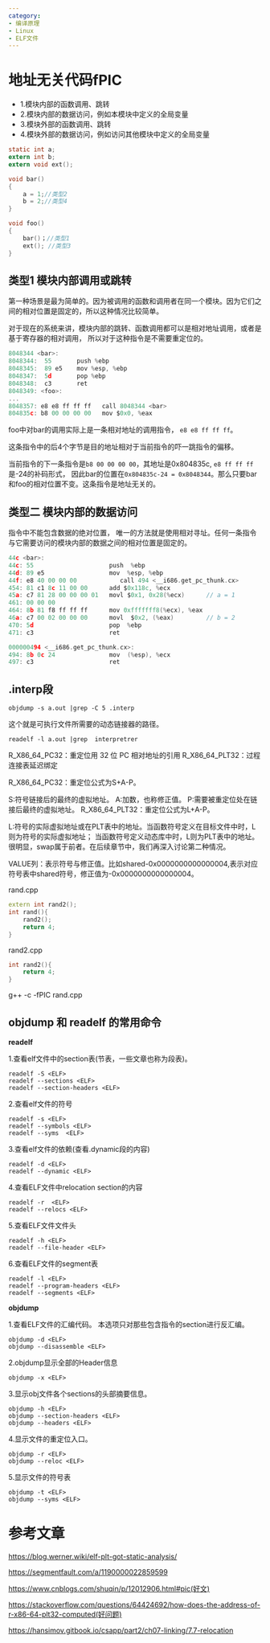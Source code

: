 ```yaml
---
category: 
- 编译原理
- Linux
- ELF文件
---
```



# 地址无关代码fPIC

- 1.模块内部的函数调用、跳转
- 2.模块内部的数据访问，例如本模块中定义的全局变量
- 3.模块外部的函数调用、跳转
- 4.模块外部的数据访问，例如访问其他模块中定义的全局变量

```c
static int a;
extern int b;
extern void ext();

void bar()
{
    a = 1;//类型2
    b = 2;//类型4
}

void foo()
{
    bar()；//类型1
    ext(); //类型3
}
```


## 类型1 模块内部调用或跳转

第一种场景是最为简单的。因为被调用的函数和调用者在同一个模块。因为它们之间的相对位置是固定的，所以这种情况比较简单。

对于现在的系统来讲，模块内部的跳转、函数调用都可以是相对地址调用，或者是基于寄存器的相对调用， 所以对于这种指令是不需要重定位的。


```c
8048344 <bar>:
8048344:  55       push %ebp
8048345:  89 e5    mov %esp, %ebp
8048347:  5d       pop %ebp
8048348:  c3       ret
8048349: <foo>:
...
8048357: e8 e8 ff ff ff   call 8048344 <bar>
804835c: b8 00 00 00 00   mov $0x0, %eax
```

foo中对bar的调用实际上是一条相对地址的调用指令， ```e8 e8 ff ff ff```。

这条指令中的后4个字节是目的地址相对于当前指令的吓一跳指令的偏移。

当前指令的下一条指令是```b8 00 00 00 00```，其地址是0x804835c, ```e8 ff ff ff```是-24的补码形式， 因此bar的位置在```0x804835c-24 = 0x8048344```。那么只要bar和foo的相对位置不变。这条指令是地址无关的。


## 类型二 模块内部的数据访问

指令中不能包含数据的绝对位置， 唯一的方法就是使用相对寻址。任何一条指令与它需要访问的模块内部的数据之间的相对位置是固定的。

```c
44c <bar>:
44c: 55                     push  %ebp
44d: 89 e5                  mov  %esp, %ebp
44f: e8 40 00 00 00            call 494 <__i686.get_pc_thunk.cx>
454: 81 c1 8c 11 00 00      add $0x118c, %ecx
45a: c7 81 28 00 00 00 01   movl $0x1, 0x28(%ecx)      // a = 1
461: 00 00 00
464: 8b 81 f8 ff ff ff      mov 0xfffffff8(%ecx), %eax
46a: c7 00 02 00 00 00      movl  $0x2, (%eax)         // b = 2
470: 5d                     pop  %ebp
471: c3                     ret

000000494 <__i686.get_pc_thunk.cx>:
494: 8b 0c 24               mov  (%esp), %ecx
497: c3                     ret
```


## .interp段

```shell
objdump -s a.out |grep -C 5 .interp
```

这个就是可执行文件所需要的动态链接器的路径。

```shell
readelf -l a.out |grep  interpretrer
```


R_X86_64_PC32：重定位用 32 位 PC 相对地址的引用
R_X86_64_PLT32：过程连接表延迟绑定

R_X86_64_PC32：重定位公式为S+A-P。

S:符号链接后的最终的虚拟地址。
A:加数，也称修正值。
P:需要被重定位处在链接后最终的虚拟地址。
R_X86_64_PLT32：重定位公式为L+A-P。

L:符号的实际虚拟地址或在PLT表中的地址。当函数符号定义在目标文件中时，L则为符号的实际虚拟地址；
当函数符号定义动态库中时，L则为PLT表中的地址。很明显，swap属于前者。在后续章节中，我们再深入讨论第二种情况。

VALUE列：表示符号与修正值。比如shared-0x0000000000000004,表示对应符号表中shared符号，修正值为-0x0000000000000004。


rand.cpp
```cpp
extern int rand2();
int rand(){
    rand2();
    return 4;
}
```
rand2.cpp
```cpp
int rand2(){
    return 4;
}
```

g++ -c -fPIC rand.cpp


## objdump 和 readelf 的常用命令

**readelf**

1.查看elf文件中的section表(节表，一些文章也称为段表)。

```shell
readelf -S <ELF>
readelf --sections <ELF>
readelf --section-headers <ELF>
```

2.查看elf文件的符号

```shell
readelf -s <ELF>
readelf --symbols <ELF>
readelf --syms  <ELF>
```

3.查看elf文件的依赖(查看.dynamic段的内容)

```shell
readelf -d <ELF>
readelf --dynamic <ELF>
```

4.查看ELF文件中relocation section的内容
```shell
readelf -r  <ELF>
readelf --relocs <ELF>
```

5.查看ELF文件文件头

```shell
readelf -h <ELF>
readelf --file-header <ELF>
```

6.查看ELF文件的segment表

```shell
readelf -l <ELF> 
readelf --program-headers <ELF> 
readelf --segments <ELF> 
```


**objdump**


1.查看ELF文件的汇编代码。 本选项只对那些包含指令的section进行反汇编。

```shell
objdump -d <ELF>
objdump --disassemble <ELF>
```

2.objdump显示全部的Header信息

```shell
objdump -x <ELF>
```

3.显示obj文件各个sections的头部摘要信息。

```shell
objdump -h <ELF>
objdump --section-headers <ELF>
objdump --headers <ELF>
```

4.显示文件的重定位入口。

```shell
objdump -r <ELF>
objdump --reloc <ELF>
```

5.显示文件的符号表
```shell
objdump -t <ELF>
objdump --syms <ELF>
```

# 参考文章

https://blog.werner.wiki/elf-plt-got-static-analysis/

https://segmentfault.com/a/1190000022859599

https://www.cnblogs.com/shuqin/p/12012906.html#pic(好文)

https://stackoverflow.com/questions/64424692/how-does-the-address-of-r-x86-64-plt32-computed(好问题)

https://hansimov.gitbook.io/csapp/part2/ch07-linking/7.7-relocation